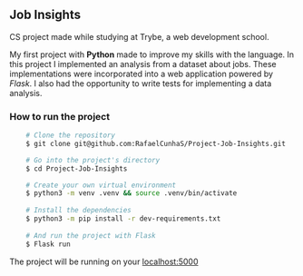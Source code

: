 ## Job Insights

CS project made while studying at Trybe, a web development school.

My first project with __Python__ made to improve my skills with the language. In this project I implemented an analysis from a dataset about jobs. These implementations were incorporated into a web application powered by _Flask_. I also had the opportunity to write tests for implementing a data analysis.

### How to run the project

```bash
    # Clone the repository
    $ git clone git@github.com:RafaelCunhaS/Project-Job-Insights.git

    # Go into the project's directory
    $ cd Project-Job-Insights

    # Create your own virtual environment
    $ python3 -m venv .venv && source .venv/bin/activate
    
    # Install the dependencies
    $ python3 -m pip install -r dev-requirements.txt
    
    # And run the project with Flask
    $ Flask run
```
The project will be running on your [localhost:5000](http://127.0.0.1:5000)
